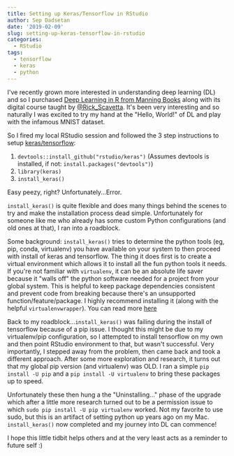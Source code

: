 ```yaml
---
title: Setting up Keras/Tensorflow in RStudio
author: Sep Dadsetan
date: '2019-02-09'
slug: setting-up-keras-tensorflow-in-rstudio
categories:
  - RStudio
tags:
  - tensorflow
  - keras
  - python
---
```


I've recently grown more interested in understanding deep learning (DL) and so I purchased [Deep Learning in R from Manning Books](https://www.manning.com/books/deep-learning-with-r) along with its digital course taught by [@Rick_Scavetta](https://twitter.com/rick_scavetta). It's been very interesting and so naturally I was excited to try my hand at the "Hello, World!" of DL and play with the infamous MNIST dataset.<!--more-->

So I fired my local RStudio session and followed the 3 step instructions to setup [keras/tensorflow](https://keras.rstudio.com/):

1. `devtools::install_github("rstudio/keras")` (Assumes devtools is installed, if not: `install.packages("devtools")`)
2. `library(keras)`
3. `install_keras()`

Easy peezy, right? Unfortunately...Error.

`install_keras()` is quite flexible and does many things behind the scenes to try and make the installation process dead simple. Unfortunately for someone like me who already has some custom Python configurations (and old ones at that), I ran into a roadblock. 

Some background: `install_keras()` tries to determine the python tools (eg, pip, conda, virtualenv) you have available on your system to then proceed with install of keras and tensorflow. The thing it does first is to create a virtual environment which allows it to install all the fun python tools it needs. If you're not familiar with `virtualenv`, it can be an absolute life saver because it "walls off" the python software needed for a project from your global system. This is helpful to keep package dependencies consistent and prevent code from breaking because there's an unsupported function/feature/package. I highly recommend installing it (along with the helpful `virtualenvwrapper`). You can read more [here](https://virtualenv.pypa.io/en/latest/)

Back to my roadblock...`install_keras()` was failing during the install of tensorflow because of a pip issue. I thought this might be due to my virtualenv/pip configuration, so I attempted to install tensorflow on my own and then point RStudio environment to that, but wasn't successful. Very importantly, I stepped away from the problem, then came back and took a different approach. After some more exploration and research, it turns out that my global pip version (and virtualenv) was OLD. I ran a simple `pip install -U pip` and a `pip install -U virtualenv` to bring these packages up to speed. 

Unfortunately these then hung a the "Uninstalling..." phase of the upgrade which after a little more research turned out to be a permission issue to which `sudo pip install -U pip virtualenv` worked. Not my favorite to use sudo, but this is an artifact of setting python up years ago on my Mac. `install_keras()` now completed and my journey into DL can commence!

I hope this little tidbit helps others and at the very least acts as a reminder to future self :)